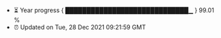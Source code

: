 - ⏳ Year progress { █████████████████████████████▁ } 99.01 %
- ⏰ Updated on Tue, 28 Dec 2021 09:21:59 GMT

